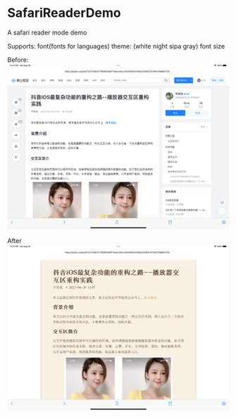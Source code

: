 # SafariReaderDemo
A safari reader mode demo

Supports:
font(fonts for languages)
theme: (white night sipa gray)
font size

Before:
![Before](https://raw.githubusercontent.com/xxycode/SafariReaderDemo/main/before.jpg)

After
![After](https://raw.githubusercontent.com/xxycode/SafariReaderDemo/main/after.jpg)



